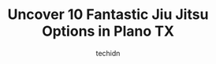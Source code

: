 ---
layout: ampstory
image: https://i0.wp.com/www.depkes.org/wp-content/uploads/2023/06/jiu-jitsu-0-in-plano-tx-1685855948.jpeg?resize=640,853
author: techidn
featured: false
description: Discover the impressive array of Jiu Jitsu options in Plano TX, where you can find 10 of the largest Jiu Jitsu establishments in the area. From renowned classics to hidden gems, Plano TX off
title: Uncover 10 Fantastic Jiu Jitsu Options in Plano TX
cover:
   title: Uncover 10 Fantastic Jiu Jitsu Options in Plano TX
   subtitle: Rickpate
   background: https://www.depkes.org/wp-content/uploads/2023/06/jiu-jitsu-0-in-plano-tx-1685855948.jpeg

pages: 
 - layout: thirds
   top: <h1>#1 Atlasi Martial Arts Academy</h1>
   bottom: "<p>This is the best martial arts school in town.... The teachers here are very friendly n joyful with the kids yet strict with them when needed. Engaging  a toddler is a ver</p>"
   background: https://www.depkes.org/wp-content/uploads/2023/06/jiu-jitsu-1-in-plano-tx-1685855948.jpeg
   backgroundblur: true
 - layout: thirds
   top: <h1>#2 Eastside Dojo</h1>
   bottom: "<p>This dojo has some of the best facilities I have seen. We attended a few tournaments here and the people were super friendly and helpful. Check out their website for clas</p>"
   background: https://www.depkes.org/wp-content/uploads/2023/06/jiu-jitsu-2-in-plano-tx-1685855949.jpeg
   cta:
      link: https://www.depkes.org/blog/uncover-10-fantastic-jiu-jitsu-options-in-plano-tx/
      text: Uncover 10 Fantastic Jiu Jitsu Options in Plano TX
 - layout: thirds
   top: <h1>#3 Master Changs Martial Arts South Plano</h1>
   bottom: "<p>3019 W 15th St, Plano, TX 75075, United States</p>"
   background: https://www.depkes.org/wp-content/uploads/2023/06/jiu-jitsu-3-in-plano-tx-1685855949.jpeg
   cta:
      link: https://www.depkes.org/blog/uncover-10-fantastic-jiu-jitsu-options-in-plano-tx/
      text: Uncover 10 Fantastic Jiu Jitsu Options in Plano TX
 - layout: thirds
   top: <h1>#4 Royal Art BJJ</h1>
   bottom: "<p>3198 W Parker Rd Ste 3166, Plano, TX 75075, United States</p>"
   background: https://images.unsplash.com/photo-1561679660-d00ee1e0dc8e?ixlib=rb-4.0.3&ixid=MnwxMjA3fDB8MHxwaG90by1wYWdlfHx8fGVufDB8fHx8&auto=format&fit=crop&w=640&h=853&q=80
   cta:
      link: https://www.depkes.org/blog/uncover-10-fantastic-jiu-jitsu-options-in-plano-tx/
      text: Uncover 10 Fantastic Jiu Jitsu Options in Plano TX
 - layout: thirds
   top: <h1>#5 Sharpen Iron Academy - SIA</h1>
   bottom: "<p>Lakeside Market, 4017 Preston Rd Suite 542, Plano, TX 75093, United States</p>"
   background: https://images.unsplash.com/photo-1632260260864-caf7fde5ec36?ixlib=rb-4.0.3&ixid=MnwxMjA3fDB8MHxwaG90by1wYWdlfHx8fGVufDB8fHx8&auto=format&fit=crop&w=640&h=853&q=80
   cta:
      link: https://www.depkes.org/blog/uncover-10-fantastic-jiu-jitsu-options-in-plano-tx/
      text: Uncover 10 Fantastic Jiu Jitsu Options in Plano TX
 - layout: thirds
   top: <h1>#6 Mcsweeney Martial Arts and Performance Center</h1>
   bottom: "<p>2901 W 15th St Ste B, Plano, TX 75075, United States</p>"
   background: https://images.unsplash.com/photo-1608411404720-c8f0417bcdba?ixlib=rb-4.0.3&ixid=MnwxMjA3fDB8MHxwaG90by1wYWdlfHx8fGVufDB8fHx8&auto=format&fit=crop&w=640&h=853&q=80
   cta:
      link: https://www.depkes.org/blog/uncover-10-fantastic-jiu-jitsu-options-in-plano-tx/
      text: Uncover 10 Fantastic Jiu Jitsu Options in Plano TX
 - layout: thirds
   top: <h1>#7 North South Jiu Jitsu</h1>
   bottom: "<p>2010 N Plano Rd #103, Richardson, TX 75082, United States</p>"
   background: https://images.unsplash.com/photo-1580610447943-1bfbef5efe07?ixlib=rb-4.0.3&ixid=MnwxMjA3fDB8MHxwaG90by1wYWdlfHx8fGVufDB8fHx8&auto=format&fit=crop&w=640&h=853&q=80
   cta:
      link: https://www.depkes.org/blog/uncover-10-fantastic-jiu-jitsu-options-in-plano-tx/
      text: Uncover 10 Fantastic Jiu Jitsu Options in Plano TX
 - layout: thirds
   middle: Continue reading...
   background: https://images.unsplash.com/photo-1613843873231-1447db182f97?ixlib=rb-4.0.3&ixid=MnwxMjA3fDB8MHxwaG90by1wYWdlfHx8fGVufDB8fHx8&auto=format&fit=crop&w=640&h=853&q=80
   cta:
      link: https://www.depkes.org/blog/uncover-10-fantastic-jiu-jitsu-options-in-plano-tx/
      text: Uncover 10 Fantastic Jiu Jitsu Options in Plano TX
      
---